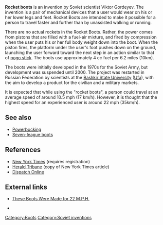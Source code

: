 **Rocket boots** is an invention by Soviet scientist Viktor Gordeyev.
The invention is a pair of mechanical devices that a user would wear on
his or her lower legs and feet. Rocket Boots are intended to make it
possible for a person to travel faster and further than by unassisted
walking or running.

There are no actual rockets in the Rocket Boots. Rather, the power comes
from pistons that are filled with a fuel-air mixture, and fired by
compression when the user puts his or her full body weight down into the
boot. When the piston fires, the platform under the user's foot pushes
down on the ground, launching the user forward toward the next step in
an action similar to that of [pogo stick](pogo_stick "wikilink"). The
boots use approximately 4 cc fuel per 6.2 miles (10km).

The boots were initially developed in the 1970s for the Soviet Army, but
development was suspended until 2000. The project was restarted in
Russian Federation by scientists at the [Bashkir State
University](Bashkir_State_University "wikilink")
([Ufa](Ufa "wikilink")), with the aim to develop a product for the
civilian and a military markets.

It is expected that while using the "rocket boots", a person could
travel at an average speed of around 10.5 mph (17 km/h). However, it is
thought that the highest speed for an experienced user is around 22 mph
(35km/h).

## See also

-   [Powerbocking](Powerbocking "wikilink")
-   [Seven-league boots](Seven-league_boots "wikilink")

## References

-   [New York
    Times](https://www.nytimes.com/glogin?URI=https://www.nytimes.com/2007/03/17/business/worldbusiness/17gazshoes.html&OQ=_rQ3D1Q26pagewantedQ3Dprint&OP=3b2a49b2Q2FGyXBGLx2f9xxsIGI--Q3FG-Q20GQ5DQ3FGBQ3DfQ2F1XffGyx9ZLBQ3DfQ2F1XffGQ5DQ3FaQ27qf4xXfl4siZ)
    (requires registration)
-   [Herald
    Tribune](http://www.heraldtribune.com/apps/pbcs.dll/article?AID=/20070317/ZNYT01/703170705/1006/SPORTS)
    (copy of New York Times article)
-   [Dispatch
    Online](http://www.dispatch.co.za/2000/07/07/foreign/BOOTS.HTM)

## External links

-   [These Boots Were Made for 22
    M.P.H.](https://www.nytimes.com/2007/03/17/business/worldbusiness/17gazshoes.html)

-

[Category:Boots](Category:Boots "wikilink") [Category:Soviet
inventions](Category:Soviet_inventions "wikilink")